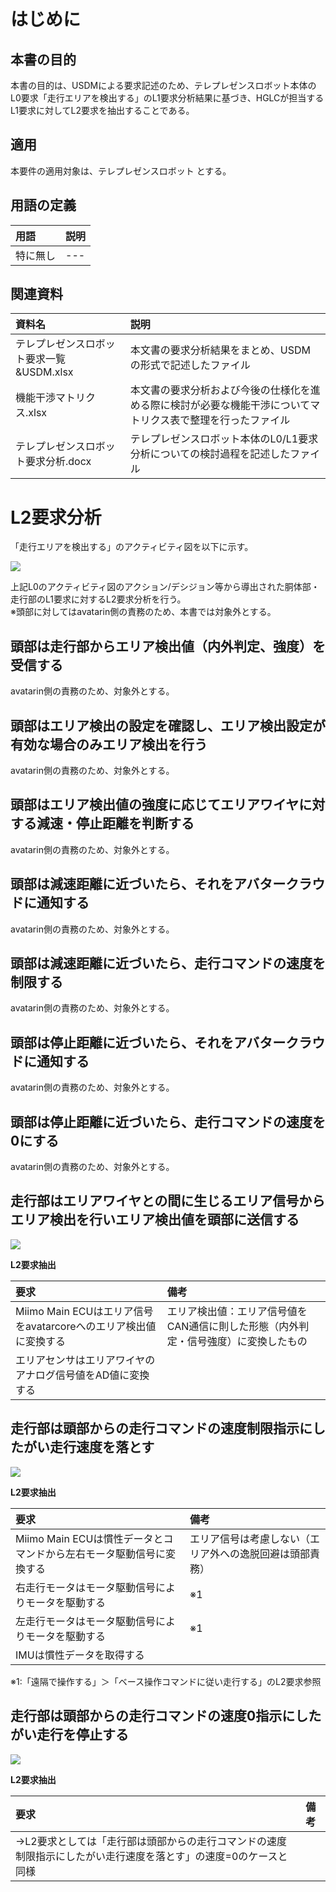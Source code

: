 # はじめに

## 本書の目的

本書の目的は、USDMによる要求記述のため、テレプレゼンスロボット本体のL0要求「走行エリアを検出する」のL1要求分析結果に基づき、HGLCが担当するL1要求に対してL2要求を抽出することである。

## 適用

本要件の適用対象は、テレプレゼンスロボット とする。

## 用語の定義

|用語|説明|
|:---|:---|
|特に無し|---|

## 関連資料

|資料名|説明|
|:---|:---|
|テレプレゼンスロボット要求一覧&USDM.xlsx|本文書の要求分析結果をまとめ、USDMの形式で記述したファイル|
|機能干渉マトリクス.xlsx|本文書の要求分析および今後の仕様化を進める際に検討が必要な機能干渉についてマトリクス表で整理を行ったファイル|
|テレプレゼンスロボット要求分析.docx|テレプレゼンスロボット本体のL0/L1要求分析についての検討過程を記述したファイル|


<div style="page-break-before:always"></div>

# L2要求分析

「走行エリアを検出する」のアクティビティ図を以下に示す。



![](.images/activity/area_detection.png)

上記L0のアクティビティ図のアクション/デシジョン等から導出された胴体部・走行部のL1要求に対するL2要求分析を行う。  
※頭部に対してはavatarin側の責務のため、本書では対象外とする。

<div style="page-break-before:always"></div>

## 頭部は走行部からエリア検出値（内外判定、強度）を受信する

avatarin側の責務のため、対象外とする。

<div style="page-break-before:always"></div>

## 頭部はエリア検出の設定を確認し、エリア検出設定が有効な場合のみエリア検出を行う

avatarin側の責務のため、対象外とする。

<div style="page-break-before:always"></div>

## 頭部はエリア検出値の強度に応じてエリアワイヤに対する減速・停止距離を判断する

avatarin側の責務のため、対象外とする。

<div style="page-break-before:always"></div>

## 頭部は減速距離に近づいたら、それをアバタークラウドに通知する

avatarin側の責務のため、対象外とする。

<div style="page-break-before:always"></div>

## 頭部は減速距離に近づいたら、走行コマンドの速度を制限する

avatarin側の責務のため、対象外とする。

<div style="page-break-before:always"></div>

## 頭部は停止距離に近づいたら、それをアバタークラウドに通知する

avatarin側の責務のため、対象外とする。

<div style="page-break-before:always"></div>

## 頭部は停止距離に近づいたら、走行コマンドの速度を0にする

avatarin側の責務のため、対象外とする。

<div style="page-break-before:always"></div>

## 走行部はエリアワイヤとの間に生じるエリア信号からエリア検出を行いエリア検出値を頭部に送信する

![](.images/activity/area_detection/act01.png)

**L2要求抽出**

|要求|備考|
|:---|:---|
|Miimo Main ECUはエリア信号をavatarcoreへのエリア検出値に変換する|エリア検出値：エリア信号値をCAN通信に則した形態（内外判定・信号強度）に変換したもの|
|エリアセンサはエリアワイヤのアナログ信号値をAD値に変換する||

<div style="page-break-before:always"></div>

## 走行部は頭部からの走行コマンドの速度制限指示にしたがい走行速度を落とす

![](.images/activity/area_detection/act02.png)

**L2要求抽出**

|要求|備考|
|:---|:---|
|Miimo Main ECUは慣性データとコマンドから左右モータ駆動信号に変換する|エリア信号は考慮しない（エリア外への逸脱回避は頭部責務）|
|右走行モータはモータ駆動信号によりモータを駆動する|※1|
|左走行モータはモータ駆動信号によりモータを駆動する|※1|
|IMUは慣性データを取得する||

※1:「遠隔で操作する」＞「ベース操作コマンドに従い走行する」のL2要求参照

<div style="page-break-before:always"></div>

## 走行部は頭部からの走行コマンドの速度0指示にしたがい走行を停止する

![](.images/activity/area_detection/act03.png)

**L2要求抽出**

|要求|備考|
|:---|:---|
|→L2要求としては「走行部は頭部からの走行コマンドの速度制限指示にしたがい走行速度を落とす」の速度=0のケースと同様||
